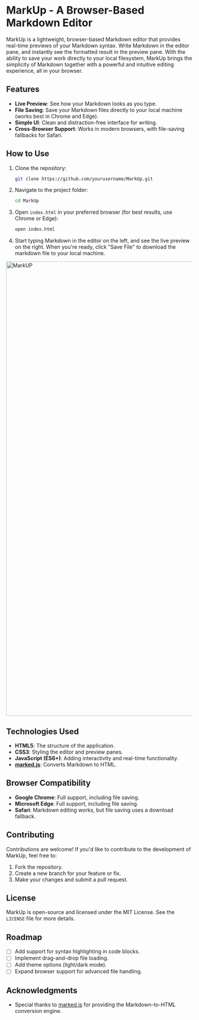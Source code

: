 # MarkUp - A Browser-Based Markdown Editor

MarkUp is a lightweight, browser-based Markdown editor that provides real-time previews of your Markdown syntax. Write Markdown in the editor pane, and instantly see the formatted result in the preview pane. With the ability to save your work directly to your local filesystem, MarkUp brings the simplicity of Markdown together with a powerful and intuitive editing experience, all in your browser.

## Features

- **Live Preview**: See how your Markdown looks as you type.
- **File Saving**: Save your Markdown files directly to your local machine (works best in Chrome and Edge).
- **Simple UI**: Clean and distraction-free interface for writing.
- **Cross-Browser Support**: Works in modern browsers, with file-saving fallbacks for Safari.

## How to Use

1. Clone the repository:

    ```bash
    git clone https://github.com/yourusername/MarkUp.git
    ```

2. Navigate to the project folder:

    ```bash
    cd MarkUp
    ```

3. Open `index.html` in your preferred browser (for best results, use Chrome or Edge):

    ```bash
    open index.html
    ```

4. Start typing Markdown in the editor on the left, and see the live preview on the right. When you're ready, click "Save File" to download the markdown file to your local machine.

<img width="1228" alt="MarkUP" src="https://github.com/user-attachments/assets/065724dc-4810-4e69-a189-73e60a2ea9ba">


## Technologies Used

- **HTML5**: The structure of the application.
- **CSS3**: Styling the editor and preview panes.
- **JavaScript (ES6+)**: Adding interactivity and real-time functionality.
- **[marked.js](https://marked.js.org/)**: Converts Markdown to HTML.

## Browser Compatibility

- **Google Chrome**: Full support, including file saving.
- **Microsoft Edge**: Full support, including file saving.
- **Safari**: Markdown editing works, but file saving uses a download fallback.

## Contributing

Contributions are welcome! If you'd like to contribute to the development of MarkUp, feel free to:

1. Fork the repository.
2. Create a new branch for your feature or fix.
3. Make your changes and submit a pull request.

## License

MarkUp is open-source and licensed under the MIT License. See the `LICENSE` file for more details.

## Roadmap

- [ ] Add support for syntax highlighting in code blocks.
- [ ] Implement drag-and-drop file loading.
- [ ] Add theme options (light/dark mode).
- [ ] Expand browser support for advanced file handling.

## Acknowledgments

- Special thanks to [marked.js](https://marked.js.org/) for providing the Markdown-to-HTML conversion engine.
